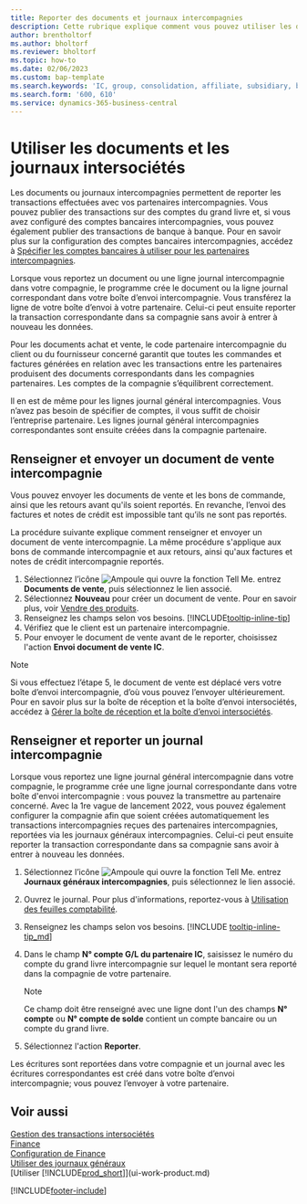 ```yaml
---
title: Reporter des documents et journaux intercompagnies
description: Cette rubrique explique comment vous pouvez utiliser les documents ou les journaux intersociétés pour reporter les transactions effectuées avec vos partenaires intercompagnies.
author: brentholtorf
ms.author: bholtorf
ms.reviewer: bholtorf
ms.topic: how-to
ms.date: 02/06/2023
ms.custom: bap-template
ms.search.keywords: 'IC, group, consolidation, affiliate, subsidiary, bank-to-bank'
ms.search.form: '600, 610'
ms.service: dynamics-365-business-central
---
```

# Utiliser les documents et les journaux intersociétés

Les documents ou journaux intercompagnies permettent de reporter les transactions effectuées avec vos partenaires intercompagnies. Vous pouvez publier des transactions sur des comptes du grand livre et, si vous avez configuré des comptes bancaires intercompagnies, vous pouvez également publier des transactions de banque à banque. Pour en savoir plus sur la configuration des comptes bancaires intercompagnies, accédez à [Spécifier les comptes bancaires à utiliser pour les partenaires intercompagnies](intercompany-how-setup.md#specify-the-bank-accounts-to-use-for-intercompany-partners).  

Lorsque vous reportez un document ou une ligne journal intercompagnie dans votre compagnie, le programme crée le document ou la ligne journal correspondant dans votre boîte d’envoi intercompagnie. Vous transférez la ligne de votre boîte d’envoi à votre partenaire. Celui-ci peut ensuite reporter la transaction correspondante dans sa compagnie sans avoir à entrer à nouveau les données.

Pour les documents achat et vente, le code partenaire intercompagnie du client ou du fournisseur concerné garantit que toutes les commandes et factures générées en relation avec les transactions entre les partenaires produisent des documents correspondants dans les compagnies partenaires. Les comptes de la compagnie s’équilibrent correctement.

Il en est de même pour les lignes journal général intercompagnies. Vous n’avez pas besoin de spécifier de comptes, il vous suffit de choisir l’entreprise partenaire. Les lignes journal général intercompagnies correspondantes sont ensuite créées dans la compagnie partenaire.

## Renseigner et envoyer un document de vente intercompagnie

Vous pouvez envoyer les documents de vente et les bons de commande, ainsi que les retours avant qu'ils soient reportés. En revanche, l’envoi des factures et notes de crédit est impossible tant qu’ils ne sont pas reportés.

La procédure suivante explique comment renseigner et envoyer un document de vente intercompagnie. La même procédure s'applique aux bons de commande intercompagnie et aux retours, ainsi qu'aux factures et notes de crédit intercompagnie reportés.  

1. Sélectionnez l’icône ![Ampoule qui ouvre la fonction Tell Me.](media/ui-search/search_small.png "Dites-moi ce que vous voulez faire") entrez **Documents de vente**, puis sélectionnez le lien associé.  
2. Sélectionnez **Nouveau** pour créer un document de vente. Pour en savoir plus, voir [Vendre des produits](sales-how-sell-products.md).  
3. Renseignez les champs selon vos besoins. [!INCLUDE[tooltip-inline-tip](includes/tooltip-inline-tip_md.md)]
4. Vérifiez que le client est un partenaire intercompagnie.
5. Pour envoyer le document de vente avant de le reporter, choisissez l'action **Envoi document de vente IC**.

> [!NOTE]
> Si vous effectuez l’étape 5, le document de vente est déplacé vers votre boîte d’envoi intercompagnie, d’où vous pouvez l’envoyer ultérieurement. Pour en savoir plus sur la boîte de réception et la boîte d’envoi intersociétés, accédez à [Gérer la boîte de réception et la boîte d’envoi intersociétés](intercompany-how-manage-intercompany-inbox.md).

## Renseigner et reporter un journal intercompagnie

Lorsque vous reportez une ligne journal général intercompagnie dans votre compagnie, le programme crée une ligne journal correspondante dans votre boîte d'envoi intercompagnie : vous pouvez la transmettre au partenaire concerné. Avec la 1re vague de lancement 2022, vous pouvez également configurer la compagnie afin que soient créées automatiquement les transactions intercompagnies reçues des partenaires intercompagnies, reportées via les journaux généraux intercompagnies. Celui-ci peut ensuite reporter la transaction correspondante dans sa compagnie sans avoir à entrer à nouveau les données.

1. Sélectionnez l’icône ![Ampoule qui ouvre la fonction Tell Me.](media/ui-search/search_small.png "Dites-moi ce que vous voulez faire") entrez **Journaux généraux intercompagnies**, puis sélectionnez le lien associé.  
2. Ouvrez le journal. Pour plus d'informations, reportez-vous à [Utilisation des feuilles comptabilité](ui-work-general-journals.md).
3. Renseignez les champs selon vos besoins. [!INCLUDE [tooltip-inline-tip_md](../archive/invoicing/includes/tooltip-inline-tip_md.md)]
4. Dans le champ **N° compte G/L du partenaire IC**, saisissez le numéro du compte du grand livre intercompagnie sur lequel le montant sera reporté dans la compagnie de votre partenaire.

    > [!NOTE]
    > Ce champ doit être renseigné avec une ligne dont l'un des champs **N° compte** ou  **N° compte de solde** contient un compte bancaire ou un compte du grand livre.  
5. Sélectionnez l'action **Reporter**.

Les écritures sont reportées dans votre compagnie et un journal avec les écritures correspondantes est créé dans votre boîte d’envoi intercompagnie; vous pouvez l’envoyer à votre partenaire.

## Voir aussi

[Gestion des transactions intersociétés](intercompany-manage.md)  
[Finance](finance.md)  
[Configuration de Finance](finance-setup-finance.md)  
[Utiliser des journaux généraux](ui-work-general-journals.md)  
[Utiliser [!INCLUDE[prod_short](includes/prod_short.md)]](ui-work-product.md)


[!INCLUDE[footer-include](includes/footer-banner.md)]